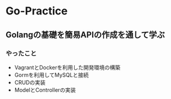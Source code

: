 # Go-Practice
## Golangの基礎を簡易APIの作成を通して学ぶ
### やったこと
- VagrantとDockerを利用した開発環境の構築
- Gormを利用してMySQLと接続
- CRUDの実装
- ModelとControllerの実装
